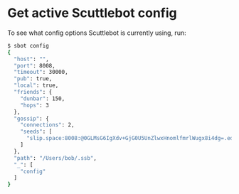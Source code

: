 # Get active Scuttlebot config

To see what config options Scuttlebot is currently using, run:

```bash
$ sbot config
{
  "host": "",
  "port": 8008,
  "timeout": 30000,
  "pub": true,
  "local": true,
  "friends": {
    "dunbar": 150,
    "hops": 3
  },
  "gossip": {
    "connections": 2,
    "seeds": [
      "slip.space:8008:@0GLMsG6IgXdv+GjG0U5UnZlwxHnomlfmrlWugx8i4dg=.ed25519"
    ]
  },
  "path": "/Users/bob/.ssb",
  "_": [
    "config"
  ]
}

```